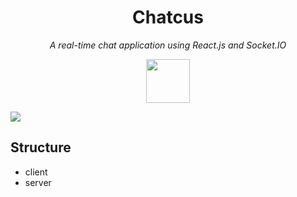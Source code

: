 <h1 align="center">Chatcus</h1>

<p align="center"><i>A real-time chat application using React.js and Socket.IO</i></p>

<div align="center">
	<img src="https://cdn-icons-png.flaticon.com/512/628/628277.png" height="70px"/>
</div>





![](https://i.ibb.co/SmFRsjh/BG-00-4.png)

## Structure

* client
* server

